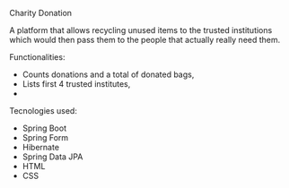 Charity Donation

A platform that allows recycling unused items to the trusted institutions 
which would then pass them to the people that actually really need them.


Functionalities:
* Counts donations and a total of donated bags,
* Lists first 4 trusted institutes,
* 





Tecnologies used:
* Spring Boot
* Spring Form
* Hibernate
* Spring Data JPA
* HTML
* CSS
